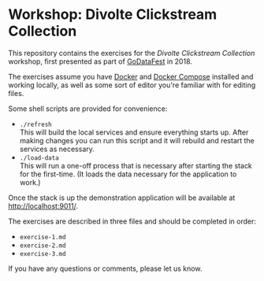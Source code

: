 Workshop: Divolte Clickstream Collection
========================================

This repository contains the exercises for the _Divolte Clickstream Collection_ workshop, first presented as part of [GoDataFest] in 2018.

The exercises assume you have [Docker] and [Docker Compose] installed and working locally, as well as some sort of editor you're familiar with for editing files.

Some shell scripts are provided for convenience:

 - `./refresh`  
   This will build the local services and ensure everything starts up. After making changes you can run this script and it will rebuild and restart the services as necessary.
 - `./load-data`  
   This will run a one-off process that is necessary after starting the stack for the first-time. (It loads the data necessary for the application to work.)

Once the stack is up the demonstration application will be available at [http://localhost:9011/](http://localhost:9011/).

The exercises are described in three files and should be completed in order:

 - `exercise-1.md`
 - `exercise-2.md`
 - `exercise-3.md`

If you have any questions or comments, please let us know.

[GoDataFest]:     https://www.godatafest.com/
[Docker]:         https://docs.docker.com/install/
[Docker Compose]: https://docs.docker.com/compose/install/
